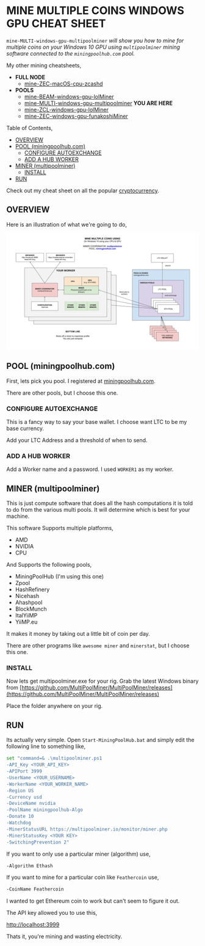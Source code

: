 # MINE MULTIPLE COINS WINDOWS GPU CHEAT SHEET

`mine-MULTI-windows-gpu-multipoolminer` _will show you
how to mine for multiple coins
on your Windows 10 GPU
using `multipoolminer` mining software
connected to the `miningpoolhub.com` pool._

My other mining cheatsheets,

* **FULL NODE**
  * [mine-ZEC-macOS-cpu-zcashd](https://github.com/JeffDeCola/my-cheat-sheets/tree/master/other/mining-cryptocurrency/full-node/mine-ZEC-macOS-cpu-zcashd-cheat-sheet)
* **POOLS**
  * [mine-BEAM-windows-gpu-lolMiner](https://github.com/JeffDeCola/my-cheat-sheets/tree/master/other/mining-cryptocurrency/pools/mine-BEAM-windows-gpu-lolMiner-cheat-sheet)
  * [mine-MULTI-windows-gpu-multipoolminer](https://github.com/JeffDeCola/my-cheat-sheets/tree/master/other/mining-cryptocurrency/pools/mine-MULTI-windows-gpu-multipoolminer-cheat-sheet)
  **YOU ARE HERE**
  * [mine-ZCL-windows-gpu-lolMiner](https://github.com/JeffDeCola/my-cheat-sheets/tree/master/other/mining-cryptocurrency/pools/mine-ZCL-windows-gpu-lolMiner-cheat-sheet)
  * [mine-ZEC-windows-gpu-funakoshiMiner](https://github.com/JeffDeCola/my-cheat-sheets/tree/master/other/mining-cryptocurrency/pools/mine-ZEC-windows-gpu-funakoshiMiner-cheat-sheet)
  
Table of Contents,

* [OVERVIEW](https://github.com/JeffDeCola/my-cheat-sheets/tree/master/other/mining-cryptocurrency/pools/mine-MULTI-windows-gpu-multipoolminer-cheat-sheet#overview)
* [POOL (miningpoolhub.com)](https://github.com/JeffDeCola/my-cheat-sheets/tree/master/other/mining-cryptocurrency/pools/mine-MULTI-windows-gpu-multipoolminer-cheat-sheet#pool-miningpoolhubcom)
  * [CONFIGURE AUTOEXCHANGE](https://github.com/JeffDeCola/my-cheat-sheets/tree/master/other/mining-cryptocurrency/pools/mine-MULTI-windows-gpu-multipoolminer-cheat-sheet#configure-autoexchange)
  * [ADD A HUB WORKER](https://github.com/JeffDeCola/my-cheat-sheets/tree/master/other/mining-cryptocurrency/pools/mine-MULTI-windows-gpu-multipoolminer-cheat-sheet#add-a-hub-worker)
* [MINER (multipoolminer)](https://github.com/JeffDeCola/my-cheat-sheets/tree/master/other/mining-cryptocurrency/pools/mine-MULTI-windows-gpu-multipoolminer-cheat-sheet#miner-multipoolminer)
  * [INSTALL](https://github.com/JeffDeCola/my-cheat-sheets/tree/master/other/mining-cryptocurrency/pools/mine-MULTI-windows-gpu-multipoolminer-cheat-sheet#install)
* [RUN](https://github.com/JeffDeCola/my-cheat-sheets/tree/master/other/mining-cryptocurrency/pools/mine-MULTI-windows-gpu-multipoolminer-cheat-sheet#run)

Check out my cheat sheet on all the popular
[cryptocurrency](https://github.com/JeffDeCola/my-cheat-sheets/tree/master/other/mining-cryptocurrency/cryptocurrency/cryptocurrency-cheat-sheet).

## OVERVIEW

Here is an illustration of what we're going to do,

![IMAGE - mine-MULTI-windows-gpu-multipoolminer - IMAGE](../../../../docs/pics/mine-MULTI-windows-gpu-multipoolminer.jpg)

## POOL (miningpoolhub.com)

First, lets pick you pool. I registered at
[miningpoolhub.com](https://miningpoolhub.com).

There are other pools, but I choose this one.

### CONFIGURE AUTOEXCHANGE

This is a fancy way to say your base wallet.
I choose want LTC to be my base currency.

Add your LTC Address and a threshold of when to send.

### ADD A HUB WORKER

Add a Worker name and a password.
I used `WORKER1` as my worker.

## MINER (multipoolminer)

This is just compute software that does all the hash computations
it is told to do from the various multi pools.  It will determine which is
best for your machine.

This software Supports multiple platforms,

* AMD
* NVIDIA
* CPU

And Supports the following pools,

* MiningPoolHub (I'm using this one)
* Zpool
* HashRefinery
* Nicehash
* Ahashpool
* BlockMunch
* ItalYiiMP
* YiiMP.eu

It makes it money by taking out a little bit of coin per day.

There are other programs like `awesome miner` and `minerstat`,
but I choose this one.

### INSTALL

Now lets get multipoolminer.exe for your rig.
Grab the latest Windows binary from
[https://github.com/MultiPoolMiner/MultiPoolMiner/releases](https://github.com/MultiPoolMiner/MultiPoolMiner/releases)

Place the folder anywhere on your rig.

## RUN

Its actually very simple. Open `Start-MiningPoolHub.bat` and simply edit
the following line to something like,

```bash
set "command=& .\multipoolminer.ps1
-API_Key <YOUR_API_KEY>
-APIPort 3999
-UserName <YOUR_USERNAME>
-WorkerName <YOUR_WORKER_NAME>
-Region US
-Currency usd
-DeviceName nvidia
-PoolName miningpoolhub-Algo
-Donate 10
-Watchdog
-MinerStatusURL https://multipoolminer.io/monitor/miner.php
-MinerStatusKey <YOUR KEY>
-SwitchingPrevention 2"
```

If you want to only use a particular miner (algorithm) use,

```txt
-Algorithm Ethash
```

If you want to mine for a particular coin like `Feathercoin` use,

```txt
-CoinName Feathercoin
```

I wanted to get Ethereum coin to work but can't seem to figure it out.

The API key allowed you to use this,

 [http://localhost:3999]( http://localhost:3999)

Thats it, you're mining and wasting electricity.
